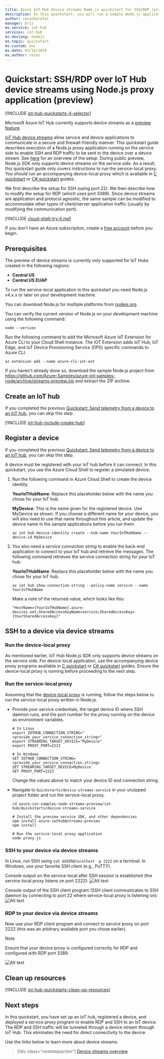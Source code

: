 ```yaml
---
title: Azure IoT Hub device streams Node.js quickstart for SSH/RDP (preview) | Microsoft Docs
description: In this quickstart, you will run a sample Node.js application that acts as a proxy to enable SSH/RDP scenarios over IoT Hub device streams.
author: rezasherafat
manager: briz
ms.service: iot-hub
services: iot-hub
ms.devlang: nodejs
ms.topic: quickstart
ms.custom: mvc
ms.date: 03/14/2019
ms.author: rezas
---
```


# Quickstart: SSH/RDP over IoT Hub device streams using Node.js proxy application (preview)

[!INCLUDE [iot-hub-quickstarts-4-selector](../../includes/iot-hub-quickstarts-4-selector.md)]

Microsoft Azure IoT Hub currently supports device streams as a [preview feature](https://azure.microsoft.com/support/legal/preview-supplemental-terms/).

[IoT Hub device streams](./iot-hub-device-streams-overview.md) allow service and device applications to communicate in a secure and firewall-friendly manner. This quickstart guide describes execution of a Node.js proxy application running on the service side to enable SSH and RDP traffic to be sent to the device over a device stream. See [here](./iot-hub-device-streams-overview.md#local-proxy-sample-for-ssh-or-rdp) for an overview of the setup. During public preview, Node.js SDK only supports device streams on the service side. As a result, this quickstart guide only covers instructions to run the service-local proxy. You should run an accompanying device-local proxy which is available in [C quickstart](./quickstart-device-streams-proxy-c.md) or [C# quickstart](./quickstart-device-streams-proxy-csharp.md) guides.

We first describe the setup for SSH (using port 22). We then describe how to modify the setup for RDP (which uses port 3389). Since device streams are application and protocol agnostic, the same sample can be modified to accommodate other types of client/server application traffic (usually by modifying the communication port).

[!INCLUDE [cloud-shell-try-it.md](../../includes/cloud-shell-try-it.md)]

If you don’t have an Azure subscription, create a [free account](https://azure.microsoft.com/free/?WT.mc_id=A261C142F) before you begin.

## Prerequisites

The preview of device streams is currently only supported for IoT Hubs created in the following regions:

  - **Central US**
  - **Central US EUAP**

To run the service-local application in this quickstart you need Node.js v4.x.x or later on your development machine.

You can download Node.js for multiple platforms from [nodejs.org](https://nodejs.org).

You can verify the current version of Node.js on your development machine using the following command:

```
node --version
```

Run the following command to add the Microsoft Azure IoT Extension for Azure CLI to your Cloud Shell instance. The IOT Extension adds IoT Hub, IoT Edge, and IoT Device Provisioning Service (DPS) specific commands to Azure CLI.

```azurecli-interactive
az extension add --name azure-cli-iot-ext
```

If you haven't already done so, download the sample Node.js project from https://github.com/Azure-Samples/azure-iot-samples-node/archive/streams-preview.zip and extract the ZIP archive.

## Create an IoT hub

If you completed the previous [Quickstart: Send telemetry from a device to an IoT hub](quickstart-send-telemetry-node.md), you can skip this step.

[!INCLUDE [iot-hub-include-create-hub](../../includes/iot-hub-include-create-hub-device-streams.md)]

## Register a device

If you completed the previous [Quickstart: Send telemetry from a device to an IoT hub](quickstart-send-telemetry-node.md), you can skip this step.

A device must be registered with your IoT hub before it can connect. In this quickstart, you use the Azure Cloud Shell to register a simulated device.

1. Run the following command in Azure Cloud Shell to create the device identity.

   **YourIoTHubName**: Replace this placeholder below with the name you chose for your IoT hub.

   **MyDevice**: This is the name given for the registered device. Use MyDevice as shown. If you choose a different name for your device, you will also need to use that name throughout this article, and update the device name in the sample applications before you run them.

    ```azurecli-interactive
    az iot hub device-identity create --hub-name YourIoTHubName --device-id MyDevice
    ```

2. You also need a _service connection string_ to enable the back-end application to connect to your IoT hub and retrieve the messages. The following command retrieves the service connection string for your IoT hub:

    **YourIoTHubName**: Replace this placeholder below with the name you chose for your IoT hub.

    ```azurecli-interactive
    az iot hub show-connection-string --policy-name service --name YourIoTHubName
    ```

    Make a note of the returned value, which looks like this:

   `"HostName={YourIoTHubName}.azure-devices.net;SharedAccessKeyName=service;SharedAccessKey={YourSharedAccessKey}"`

## SSH to a device via device streams

### Run the device-local proxy

As mentioned earlier, IoT Hub Node.js SDK only supports device streams on the service side. For device-local application, use the accompanying device proxy programs available in [C quickstart](./quickstart-device-streams-proxy-c.md) or [C# quickstart](./quickstart-device-streams-proxy-csharp.md) guides. Ensure the device-local proxy is running before proceeding to the next step.

### Run the service-local proxy

Assuming that the [device-local proxy](#run-the-device-local-proxy) is running, follow the steps below to run the service-local proxy written in Node.js.

- Provide your service credentials, the target device ID where SSH daemon runs, and the port number for the proxy running on the device as environment variables.
  ```
  # In Linux
  export IOTHUB_CONNECTION_STRING="<provide_your_service_connection_string>"
  export STREAMING_TARGET_DEVICE="MyDevice"
  export PROXY_PORT=2222

  # In Windows
  SET IOTHUB_CONNECTION_STRING=<provide_your_service_connection_string>
  SET STREAMING_TARGET_DEVICE=MyDevice
  SET PROXY_PORT=2222
  ```
  Change the values above to match your device ID and connection string.

- Navigate to `Quickstarts/device-streams-service` in your unzipped project folder and run the service-local proxy.
  ```
  cd azure-iot-samples-node-streams-preview/iot-hub/Quickstarts/device-streams-service

  # Install the preview service SDK, and other dependencies
  npm install azure-iothub@streams-preview
  npm install

  # Run the service-local proxy application
  node proxy.js
  ```

### SSH to your device via device streams

In Linux, run SSH using `ssh $USER@localhost -p 2222` on a terminal. In Windows, use your favorite SSH client (e.g., PuTTY).

Console output on the service-local after SSH session is established (the service-local proxy listens on port 2222):
![Alt text](./media/quickstart-device-streams-proxy-nodejs/service-console-output.PNG "SSH terminal output")

Console output of the SSH client program (SSH client communicates to SSH daemon by connecting to port 22 where service-local proxy is listening on):
![Alt text](./media/quickstart-device-streams-proxy-nodejs/ssh-console-output.PNG "SSH client output")

### RDP to your device via device streams

Now use your RDP client program and connect to service proxy on port 2222 (this was an arbitrary available port you chose earlier).

> [!NOTE]
> Ensure that your device proxy is configured correctly for RDP and configured with RDP port 3389.

![Alt text](./media/quickstart-device-streams-proxy-nodejs/rdp-screen-capture.PNG "RDP client connects to service-local proxy.")

## Clean up resources

[!INCLUDE [iot-hub-quickstarts-clean-up-resources](../../includes/iot-hub-quickstarts-clean-up-resources-device-streams.md)]

## Next steps

In this quickstart, you have set up an IoT hub, registered a device, and deployed a service proxy program to enable RDP and SSH to an IoT device. The RDP and SSH traffic will be tunneled through a device stream through IoT Hub. This eliminates the need for direct connectivity to the device.

Use the links below to learn more about device streams:

> [!div class="nextstepaction"]
> [Device streams overview](./iot-hub-device-streams-overview.md)
